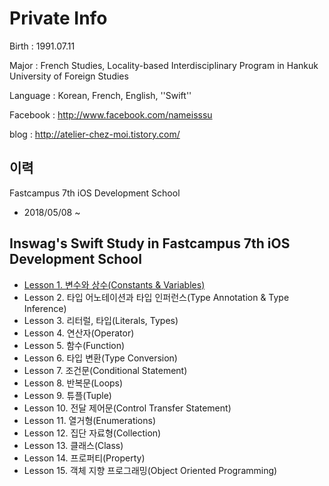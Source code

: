 # Private Info
Birth : 1991.07.11

Major : French Studies, Locality-based Interdisciplinary Program in Hankuk University of Foreign Studies

Language : Korean, French, English, ''Swift''

Facebook : http://www.facebook.com/nameisssu

blog : http://atelier-chez-moi.tistory.com/
## 이력
Fastcampus 7th iOS Development School

* 2018/05/08 ~ 


## Inswag's Swift Study in Fastcampus 7th iOS Development School
* [Lesson 1. 변수와 상수(Constants & Variables)](http://atelier-chez-moi.tistory.com)
* Lesson 2. 타입 어노테이션과 타입 인퍼런스(Type Annotation & Type Inference)
* Lesson 3. 리터럴, 타입(Literals, Types)
* Lesson 4. 연산자(Operator)
* Lesson 5. 함수(Function)
* Lesson 6. 타입 변환(Type Conversion)
* Lesson 7. 조건문(Conditional Statement)
* Lesson 8. 반복문(Loops)
* Lesson 9. 튜플(Tuple)
* Lesson 10. 전달 제어문(Control Transfer Statement)
* Lesson 11. 열거형(Enumerations)
* Lesson 12. 집단 자료형(Collection)
* Lesson 13. 클래스(Class)
* Lesson 14. 프로퍼티(Property)
* Lesson 15. 객체 지향 프로그래밍(Object Oriented Programming)

